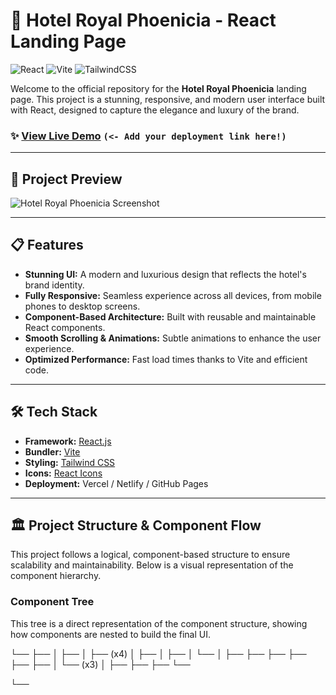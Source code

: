 # 🏨 Hotel Royal Phoenicia - React Landing Page

![React](https://img.shields.io/badge/react-%2320232a.svg?style=for-the-badge&logo=react&logoColor=%2361DAFB)
![Vite](https://img.shields.io/badge/vite-%23646CFF.svg?style=for-the-badge&logo=vite&logoColor=white)
![TailwindCSS](https://img.shields.io/badge/tailwindcss-%2338B2AC.svg?style=for-the-badge&logo=tailwind-css&logoColor=white)

Welcome to the official repository for the **Hotel Royal Phoenicia** landing page. This project is a stunning, responsive, and modern user interface built with React, designed to capture the elegance and luxury of the brand.

### ✨ [View Live Demo](https://your-live-demo-link.com) `(<- Add your deployment link here!)`

---

## 📸 Project Preview


<img src="https://i.ibb.co/KxgKSDZN/Screenshot-2025-09-01-125946.png" alt="Hotel Royal Phoenicia Screenshot" style="max-width:100%; height:auto;">



---

## 📋 Features

-   **Stunning UI:** A modern and luxurious design that reflects the hotel's brand identity.
-   **Fully Responsive:** Seamless experience across all devices, from mobile phones to desktop screens.
-   **Component-Based Architecture:** Built with reusable and maintainable React components.
-   **Smooth Scrolling & Animations:** Subtle animations to enhance the user experience.
-   **Optimized Performance:** Fast load times thanks to Vite and efficient code.

---

## 🛠️ Tech Stack

-   **Framework:** [React.js](https://reactjs.org/)
-   **Bundler:** [Vite](https://vitejs.dev/)
-   **Styling:** [Tailwind CSS](https://tailwindcss.com/)
-   **Icons:** [React Icons](https://react-icons.github.io/react-icons/)
-   **Deployment:** Vercel / Netlify / GitHub Pages

---

## 🏛️ Project Structure & Component Flow

This project follows a logical, component-based structure to ensure scalability and maintainability. Below is a visual representation of the component hierarchy.

### Component Tree

This tree is a direct representation of the component structure, showing how components are nested to build the final UI.

<App>
└── <Homepage>
├── <Navbar>
│   ├── <LuGalleryVertical />
│   ├── <IoStarOutline /> (x4)
│   ├── <PiBagDuotone />
│   ├── <FaSearch />
│   └── <IoMenu />
│
├── <Hero />
├── <Stay />
├── <Luxury />
├── <Swim />
├── <Room />
├── <Packages>
│   └── <PiBagDuotone /> (x3)
│
├── <Fitness />
├── <Exceptional />
├── <Restaurant />
└── <Company />

└── <Footer />
